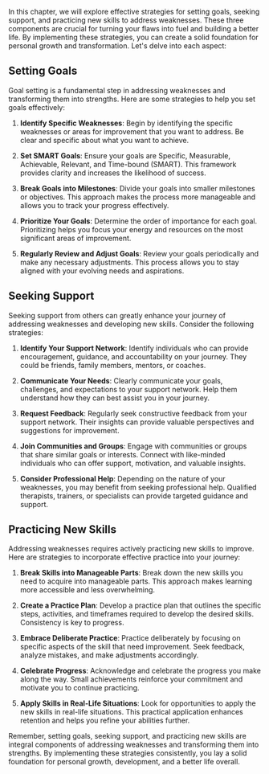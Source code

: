 
In this chapter, we will explore effective strategies for setting goals, seeking support, and practicing new skills to address weaknesses. These three components are crucial for turning your flaws into fuel and building a better life. By implementing these strategies, you can create a solid foundation for personal growth and transformation. Let's delve into each aspect:

**Setting Goals**
-----------------

Goal setting is a fundamental step in addressing weaknesses and transforming them into strengths. Here are some strategies to help you set goals effectively:

1. **Identify Specific Weaknesses**: Begin by identifying the specific weaknesses or areas for improvement that you want to address. Be clear and specific about what you want to achieve.

2. **Set SMART Goals**: Ensure your goals are Specific, Measurable, Achievable, Relevant, and Time-bound (SMART). This framework provides clarity and increases the likelihood of success.

3. **Break Goals into Milestones**: Divide your goals into smaller milestones or objectives. This approach makes the process more manageable and allows you to track your progress effectively.

4. **Prioritize Your Goals**: Determine the order of importance for each goal. Prioritizing helps you focus your energy and resources on the most significant areas of improvement.

5. **Regularly Review and Adjust Goals**: Review your goals periodically and make any necessary adjustments. This process allows you to stay aligned with your evolving needs and aspirations.

**Seeking Support**
-------------------

Seeking support from others can greatly enhance your journey of addressing weaknesses and developing new skills. Consider the following strategies:

1. **Identify Your Support Network**: Identify individuals who can provide encouragement, guidance, and accountability on your journey. They could be friends, family members, mentors, or coaches.

2. **Communicate Your Needs**: Clearly communicate your goals, challenges, and expectations to your support network. Help them understand how they can best assist you in your journey.

3. **Request Feedback**: Regularly seek constructive feedback from your support network. Their insights can provide valuable perspectives and suggestions for improvement.

4. **Join Communities and Groups**: Engage with communities or groups that share similar goals or interests. Connect with like-minded individuals who can offer support, motivation, and valuable insights.

5. **Consider Professional Help**: Depending on the nature of your weaknesses, you may benefit from seeking professional help. Qualified therapists, trainers, or specialists can provide targeted guidance and support.

**Practicing New Skills**
-------------------------

Addressing weaknesses requires actively practicing new skills to improve. Here are strategies to incorporate effective practice into your journey:

1. **Break Skills into Manageable Parts**: Break down the new skills you need to acquire into manageable parts. This approach makes learning more accessible and less overwhelming.

2. **Create a Practice Plan**: Develop a practice plan that outlines the specific steps, activities, and timeframes required to develop the desired skills. Consistency is key to progress.

3. **Embrace Deliberate Practice**: Practice deliberately by focusing on specific aspects of the skill that need improvement. Seek feedback, analyze mistakes, and make adjustments accordingly.

4. **Celebrate Progress**: Acknowledge and celebrate the progress you make along the way. Small achievements reinforce your commitment and motivate you to continue practicing.

5. **Apply Skills in Real-Life Situations**: Look for opportunities to apply the new skills in real-life situations. This practical application enhances retention and helps you refine your abilities further.

Remember, setting goals, seeking support, and practicing new skills are integral components of addressing weaknesses and transforming them into strengths. By implementing these strategies consistently, you lay a solid foundation for personal growth, development, and a better life overall.
